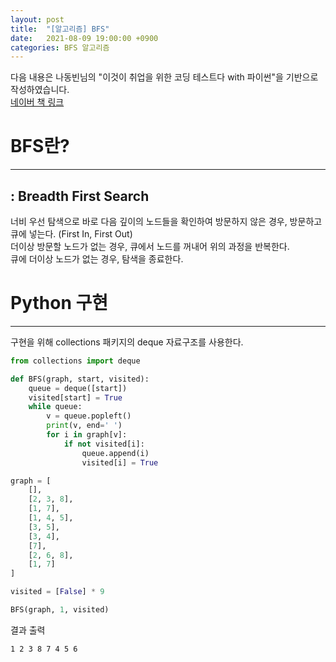 ```yaml
---
layout: post
title:  "[알고리즘] BFS"
date:   2021-08-09 19:00:00 +0900
categories: BFS 알고리즘
---
```

다음 내용은 나동빈님의 "이것이 취업을 위한 코딩 테스트다 with 파이썬"을 기반으로 작성하였습니다.  
[네이버 책 링크](https://book.naver.com/bookdb/book_detail.nhn?bid=16439154)

# BFS란?
-----
## : Breadth First Search
너비 우선 탐색으로 바로 다음 깊이의 노드들을 확인하여 방문하지 않은 경우, 방문하고 큐에 넣는다. (First In, First Out)  
더이상 방문할 노드가 없는 경우, 큐에서 노드를 꺼내어 위의 과정을 반복한다.  
큐에 더이상 노드가 없는 경우, 탐색을 종료한다.  

# Python 구현
-----
구현을 위해 collections 패키지의 deque 자료구조를 사용한다.
```python
from collections import deque

def BFS(graph, start, visited):
    queue = deque([start])
    visited[start] = True
    while queue:
        v = queue.popleft()
        print(v, end=' ')
        for i in graph[v]:
            if not visited[i]:
                queue.append(i)
                visited[i] = True

graph = [
    [],
    [2, 3, 8],
    [1, 7],
    [1, 4, 5],
    [3, 5],
    [3, 4],
    [7],
    [2, 6, 8],
    [1, 7]
]

visited = [False] * 9

BFS(graph, 1, visited)
```  

결과 출력
```
1 2 3 8 7 4 5 6
```